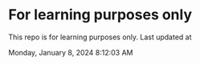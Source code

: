 # For learning purposes only
This repo is for learning purposes only.
Last updated at

Monday, January 8, 2024 8:12:03 AM

